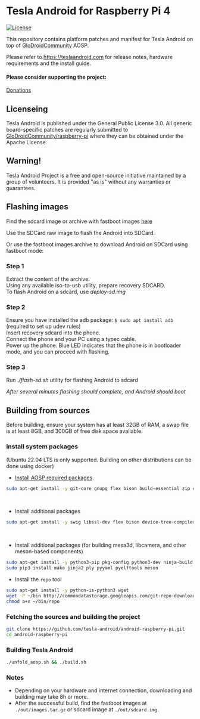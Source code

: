 # Tesla Android for Raspberry Pi 4

[![License](https://img.shields.io/badge/license-GPL-blue)](https://opensource.org/licenses/gpl-3-0/)

This repository contains platform patches and manifest for Tesla Android on top of [GloDroidCommunity](https://github.com/GloDroidCommunity) AOSP.

Please refer to https://teslaandroid.com for release notes, hardware requirements and the install guide.

#### Please consider supporting the project: 

[Donations](https://teslaandroid.com/donations)

## Licenseing

Tesla Android is published under the General Public License 3.0. All generic board-specific patches are regularly submitted to [GloDroidCommunity/raspberry-pi](https://github.com/GloDroidCommunity/raspberry-pi) where they can be obtained under the Apache License.   

## Warning!

Tesla Android Project is a free and open-source initiative maintained by a group of volunteers. It is provided "as is" without any warranties or guarantees.

## Flashing images

Find the sdcard image or archive with fastboot images [here](https://github.com/tesla-android/android-raspberry-pi/releases)

Use the SDCard raw image to flash the Android into SDCard.

Or use the fastboot images archive to download Android on SDCard using fastboot mode:  

### Step 1
Extract the content of the archive.  
Using any available iso-to-usb utility, prepare recovery SDCARD.  
To flash Android on a sdcard, use *deploy-sd.img*  
  
### Step 2
Ensure you have installed the adb package: ```$ sudo apt install adb``` (required to set up udev rules)  
Insert recovery sdcard into the phone.  
Connect the phone and your PC using a typec cable.  
Power up the phone. Blue LED indicates that the phone is in bootloader mode, and you can proceed with flashing.  
  
### Step 3
Run .*/flash-sd.sh* utility for flashing Android to sdcard  
  
*After several minutes flashing should complete, and Android should boot*  

## Building from sources

Before building, ensure your system has at least 32GB of RAM, a swap file is at least 8GB, and 300GB of free disk space available.

### Install system packages
(Ubuntu 22.04 LTS is only supported. Building on other distributions can be done using docker)
<br/>

- [Install AOSP required packages](https://source.android.com/setup/build/initializing).
```bash
sudo apt-get install -y git-core gnupg flex bison build-essential zip curl zlib1g-dev gcc-multilib g++-multilib libc6-dev-i386 lib32ncurses5-dev x11proto-core-dev libx11-dev lib32z1-dev libgl1-mesa-dev libxml2-utils xsltproc unzip fontconfig
```

<br/>

- Install additional packages
```bash
sudo apt-get install -y swig libssl-dev flex bison device-tree-compiler mtools git gettext libncurses5 libgmp-dev libmpc-dev cpio rsync dosfstools kmod gdisk lz4 cmake libglib2.0-dev git-lfs libgnutls28-dev
```

<br/>

- Install additional packages (for building mesa3d, libcamera, and other meson-based components)
```bash
sudo apt-get install -y python3-pip pkg-config python3-dev ninja-build
sudo pip3 install mako jinja2 ply pyyaml pyelftools meson
```

- Install the `repo` tool
```bash
sudo apt-get install -y python-is-python3 wget
wget -P ~/bin http://commondatastorage.googleapis.com/git-repo-downloads/repo
chmod a+x ~/bin/repo
```

### Fetching the sources and building the project

```bash
git clone https://github.com/tesla-android/android-raspberry-pi.git
cd android-raspberry-pi
```

### Building Tesla Android

```bash
./unfold_aosp.sh && ./build.sh
```

### Notes

- Depending on your hardware and internet connection, downloading and building may take 8h or more.  
- After the successful build, find the fastboot images at `./out/images.tar.gz` or sdcard image at `./out/sdcard.img`.
